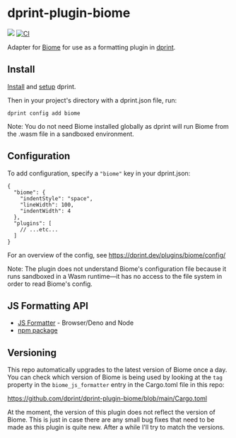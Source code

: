 # dprint-plugin-biome

[![](https://img.shields.io/crates/v/dprint-plugin-biome.svg)](https://crates.io/crates/dprint-plugin-biome) [![CI](https://github.com/dprint/dprint-plugin-biome/workflows/CI/badge.svg)](https://github.com/dprint/dprint-plugin-biome/actions?query=workflow%3ACI)

Adapter for [Biome](https://github.com/biomejs/biome) for use as a formatting plugin in [dprint](https://github.com/dprint/dprint).

## Install

[Install](https://dprint.dev/install/) and [setup](https://dprint.dev/setup/) dprint.

Then in your project's directory with a dprint.json file, run:

```shellsession
dprint config add biome
```

Note: You do not need Biome installed globally as dprint will run Biome from the .wasm file in a sandboxed environment.

## Configuration

To add configuration, specify a `"biome"` key in your dprint.json:

```jsonc
{
  "biome": {
    "indentStyle": "space",
    "lineWidth": 100,
    "indentWidth": 4
  },
  "plugins": [
    // ...etc...
  ]
}
```

For an overview of the config, see https://dprint.dev/plugins/biome/config/

Note: The plugin does not understand Biome's configuration file because it runs sandboxed in a Wasm runtime—it has no access to the file system in order to read Biome's config.

## JS Formatting API

- [JS Formatter](https://github.com/dprint/js-formatter) - Browser/Deno and Node
- [npm package](https://www.npmjs.com/package/@dprint/biome)

## Versioning

This repo automatically upgrades to the latest version of Biome once a day. You can check which version of Biome is being used by looking at the `tag` property in the `biome_js_formatter` entry in the Cargo.toml file in this repo:

https://github.com/dprint/dprint-plugin-biome/blob/main/Cargo.toml

At the moment, the version of this plugin does not reflect the version of Biome. This is just in case there are any small bug fixes that need to be made as this plugin is quite new. After a while I'll try to match the versions.
